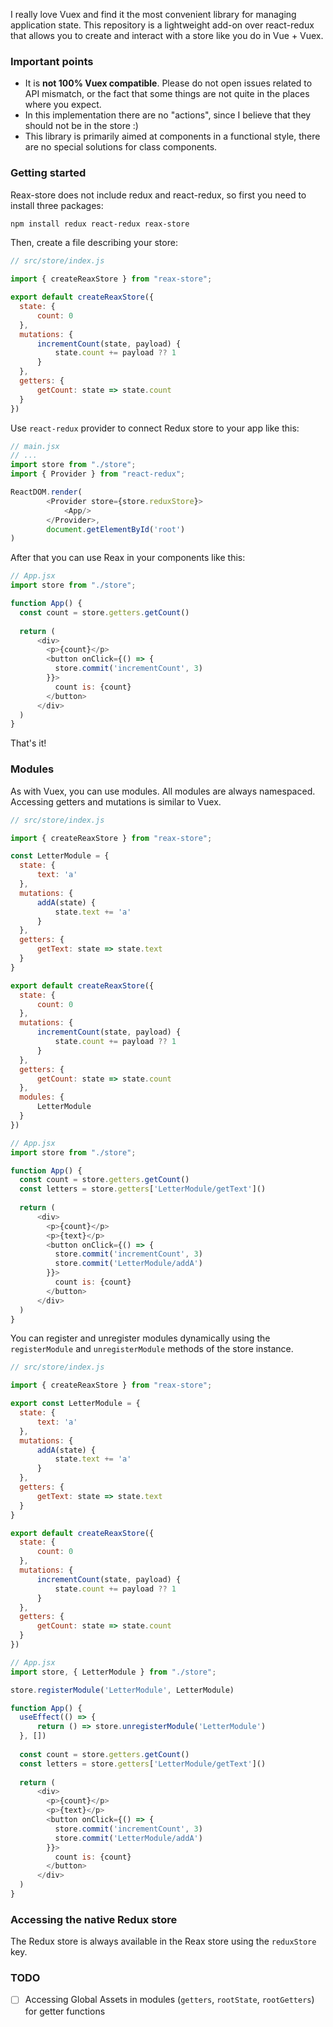 I really love Vuex and find it the most convenient library for 
managing application state. This repository is a lightweight 
add-on over react-redux that allows you to create and interact 
with a store like you do in Vue + Vuex. 

### Important points
* It is **not 100% Vuex compatible**. Please do not open issues 
  related to API mismatch, or the fact that some things are not 
  quite in the places where you expect.
* In this implementation there are no "actions", since I believe 
  that they should not be in the store :) 
* This library is primarily aimed at components in a functional 
  style, there are no special solutions for class components. 
  
### Getting started 
Reax-store does not include redux and react-redux, so first 
you need to install three packages: 
```bash
npm install redux react-redux reax-store
```
Then, create a file describing your store:
```javascript
// src/store/index.js

import { createReaxStore } from "reax-store";

export default createReaxStore({
  state: {
      count: 0
  },
  mutations: {
      incrementCount(state, payload) {
          state.count += payload ?? 1
      }
  },
  getters: {
      getCount: state => state.count
  }
})
```

Use `react-redux` provider to connect Redux store to your app
like this:

```javascript
// main.jsx
// ...
import store from "./store";
import { Provider } from "react-redux";

ReactDOM.render(
        <Provider store={store.reduxStore}>
            <App/>
        </Provider>,
        document.getElementById('root')
)
```

After that you can use Reax in your components like this:
```javascript
// App.jsx
import store from "./store";

function App() {
  const count = store.getters.getCount()
  
  return (
      <div>
        <p>{count}</p>
        <button onClick={() => {
          store.commit('incrementCount', 3)
        }}>
          count is: {count}
        </button>
      </div>
  )
}
```

That's it! 

### Modules

As with Vuex, you can use modules. All modules are always 
namespaced. Accessing getters and mutations is similar 
to Vuex. 
```javascript
// src/store/index.js

import { createReaxStore } from "reax-store";

const LetterModule = {
  state: {
      text: 'a'
  },
  mutations: {
      addA(state) {
          state.text += 'a'
      }
  },
  getters: {
      getText: state => state.text
  }
}

export default createReaxStore({
  state: {
      count: 0
  },
  mutations: {
      incrementCount(state, payload) {
          state.count += payload ?? 1
      }
  },
  getters: {
      getCount: state => state.count
  },
  modules: {
      LetterModule
  }
})
```
```javascript
// App.jsx
import store from "./store";

function App() {
  const count = store.getters.getCount()
  const letters = store.getters['LetterModule/getText']()
  
  return (
      <div>
        <p>{count}</p>
        <p>{text}</p>
        <button onClick={() => {
          store.commit('incrementCount', 3)
          store.commit('LetterModule/addA')
        }}>
          count is: {count}
        </button>
      </div>
  )
}
```

You can register and unregister modules dynamically using 
the `registerModule` and `unregisterModule` methods of the 
store instance. 

```javascript
// src/store/index.js

import { createReaxStore } from "reax-store";

export const LetterModule = {
  state: {
      text: 'a'
  },
  mutations: {
      addA(state) {
          state.text += 'a'
      }
  },
  getters: {
      getText: state => state.text
  }
}

export default createReaxStore({
  state: {
      count: 0
  },
  mutations: {
      incrementCount(state, payload) {
          state.count += payload ?? 1
      }
  },
  getters: {
      getCount: state => state.count
  }
})
```
```javascript
// App.jsx
import store, { LetterModule } from "./store";

store.registerModule('LetterModule', LetterModule)

function App() {
  useEffect(() => {
      return () => store.unregisterModule('LetterModule')
  }, [])
    
  const count = store.getters.getCount()
  const letters = store.getters['LetterModule/getText']()
  
  return (
      <div>
        <p>{count}</p>
        <p>{text}</p>
        <button onClick={() => {
          store.commit('incrementCount', 3)
          store.commit('LetterModule/addA')
        }}>
          count is: {count}
        </button>
      </div>
  )
}
```

### Accessing the native Redux store 

The Redux store is always available in the Reax store 
using the `reduxStore` key. 

### TODO
* [ ] Accessing Global Assets in modules 
  (`getters`, `rootState`, `rootGetters`) for getter 
  functions
